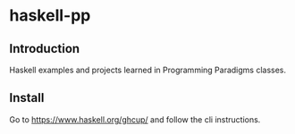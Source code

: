 # haskell-pp

## Introduction
Haskell examples and projects learned in Programming Paradigms classes.

## Install
Go to https://www.haskell.org/ghcup/ and follow the cli instructions.
